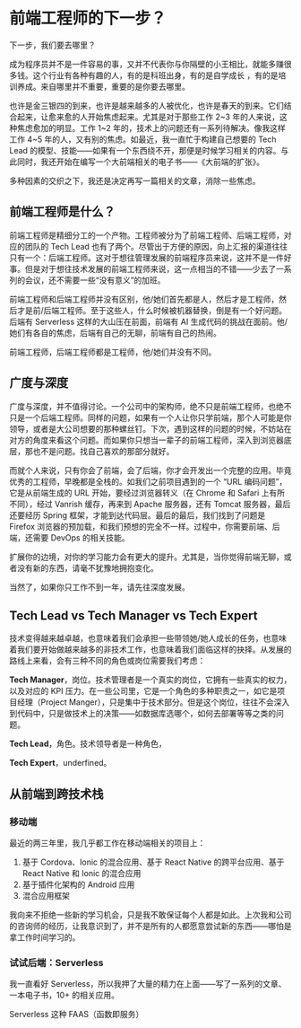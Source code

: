 # 前端工程师的下一步？

下一步，我们要去哪里？

成为程序员并不是一件容易的事，又并不代表你与你隔壁的小王相比，就能多赚很多钱。这个行业有各种有趣的人，有的是科班出身，有的是自学成长 ，有的是培训养成。来自哪里并不重要，重要的是你要去哪里。

也许是金三银四的到来，也许是越来越多的人被优化，也许是春天的到来。它们结合起来，让愈来愈的人开始焦虑起来。尤其是对于那些工作 2~3 年的人来说，这种焦虑愈加的明显。工作 1~2 年的，技术上的问题还有一系列待解决。像我这样工作 4~5 年的人，又有别的焦虑。如最近，我一直忙于构建自己想要的 Tech Lead 的模型、技能——如果有一个东西绕不开，那便是时候学习相关的内容。与此同时，我还开始在编写一个大前端相关的电子书——《大前端的扩张》。

多种因素的交织之下，我还是决定再写一篇相关的文章，消除一些焦虑。

## 前端工程师是什么？

前端工程师是精细分工的一个产物。工程师被分为了前端工程师、后端工程师，对应的团队的 Tech Lead 也有了两个。尽管出于方便的原因，向上汇报的渠道往往只有一个：后端工程师。这对于想往管理发展的前端程序员来说，这并不是一件好事。但是对于想往技术发展的前端工程师来说，这一点相当的不错——少去了一系列的会议，还不需要一些“没有意义”的加班。

前端工程师和后端工程师并没有区别，他/她们首先都是人，然后才是工程师，然后才是前/后端工程师。至于这些人，什么时候被机器替换，倒是有一个好问题。后端有 Serverless 这样的大山压在前面，前端有 AI 生成代码的挑战在面前。他/她们有各自的焦虑，后端有自己的无聊，前端有自己的热闹。

前端工程师，后端工程师都是工程师，他/她们并没有不同。


## 广度与深度

广度与深度，并不值得讨论。一个公司中的架构师，绝不只是前端工程师，也绝不只是一个后端工程师。同样的问题，如果有一个人让你只学前端，那个人可能是你领导，或者是大公司想要的那种螺丝钉。下次，遇到这样的问题的时候，不妨站在对方的角度来看这个问题。而如果你只想当一辈子的前端工程师，深入到浏览器底层，那也不是问题。找自己喜欢的那部分就好。

而就个人来说，只有你会了前端，会了后端，你才会开发出一个完整的应用。毕竟优秀的工程师，早晚都是全栈的。如我们之前项目遇到的一个 “URL 编码问题”，它是从前端生成的 URL 开始，要经过浏览器转义（在 Chrome 和 Safari 上有所不同），经过 Vanrish 缓存，再来到 Apache 服务器，还有 Tomcat 服务器，最后还要经历 Spring 框架，才能到达代码层。最后的最后，我们找到了问题是 Firefox 浏览器的预加载，和我们预想的完全不一样。过程中，你需要前端、后端，还需要 DevOps 的相关技能。

扩展你的边境，对你的学习能力会有更大的提升。尤其是，当你觉得前端无聊，或者没有新的东西，请毫不犹豫地拥抱变化。

当然了，如果你只工作不到一年，请先往深度发展。

## Tech Lead vs Tech Manager vs Tech Expert

技术变得越来越卓越，也意味着我们会承担一些带领她/她人成长的任务，也意味着我们要开始做越来越多的非技术工作，也意味着我们面临这样的抉择。从发展的路线上来看，会有三种不同的角色或岗位需要我们考虑：

**Tech Manager**，岗位。技术管理者是一个真实的岗位，它拥有一些真实的权力，以及对应的 KPI 压力。在一些公司里，它是一个角色的多种职责之一，如它是项目经理（Project Manger），只是集中于技术部分。但是这个岗位，往往不会深入到代码中，只是做技术上的决策——如数据库选哪个，如何去部署等等之类的问题。

**Tech Lead**，角色。技术领导者是一种角色，

**Tech Expert**，underfined。

## 从前端到跨技术栈

### 移动端

最近的两三年里，我几乎都工作在移动端相关的项目上：

 1. 基于 Cordova、Ionic 的混合应用、基于 React Native 的跨平台应用、基于 React Native 和 Ionic 的混合应用
 2. 基于插件化架构的 Android 应用
 3. 混合应用框架

我向来不拒绝一些新的学习机会，只是我不敢保证每个人都是如此。上次我和公司的咨询师的经历，让我意识到了，并不是所有的人都愿意尝试新的东西——哪怕是拿工作时间学习的。

### 试试后端：Serverless

我一直看好 Serverless，所以我押了大量的精力在上面——写了一系列的文章、一本电子书，10+ 的相关应用。

Serverless 这种 FAAS（函数即服务）

